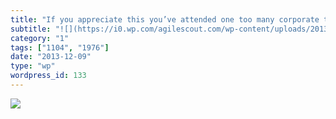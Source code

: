 ```yaml
---
title: "If you appreciate this you’ve attended one too many corporate trainings"
subtitle: "![](https://i0.wp.com/agilescout.com/wp-content/uploads/2013/11/i-in-team-a-hole-570x437.jpg?w=400)"
category: "1"
tags: ["1104", "1976"]
date: "2013-12-09"
type: "wp"
wordpress_id: 133
---
```

![](https://i0.wp.com/agilescout.com/wp-content/uploads/2013/11/i-in-team-a-hole-570x437.jpg?w=400)